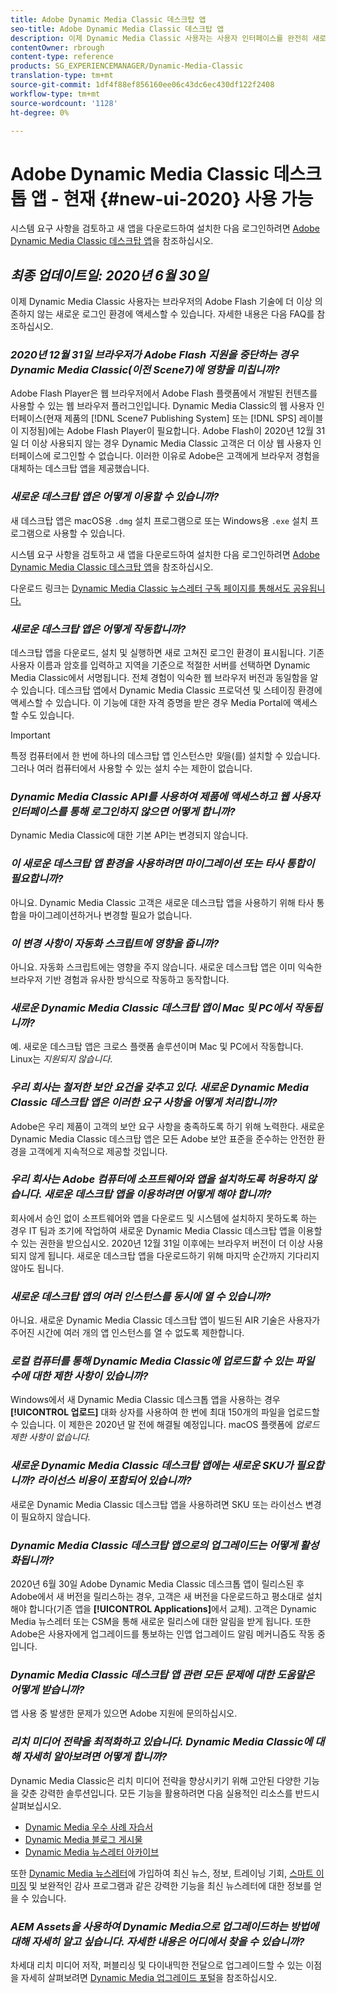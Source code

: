 ```yaml
---
title: Adobe Dynamic Media Classic 데스크탑 앱
seo-title: Adobe Dynamic Media Classic 데스크탑 앱
description: 이제 Dynamic Media Classic 사용자는 사용자 인터페이스를 완전히 새로 고칠 수 있습니다. 이 경험은 중요한 리소스의 링크가 있는 업데이트된 로그인을 제공하며 이 업데이트는 더 이상 브라우저의 Adobe Flash 기술에 의존하지 않습니다.
contentOwner: rbrough
content-type: reference
products: SG_EXPERIENCEMANAGER/Dynamic-Media-Classic
translation-type: tm+mt
source-git-commit: 1df4f88ef856160ee06c43dc6ec430df122f2408
workflow-type: tm+mt
source-wordcount: '1128'
ht-degree: 0%

---
```



# Adobe Dynamic Media Classic 데스크톱 앱 - 현재 {#new-ui-2020} 사용 가능

시스템 요구 사항을 검토하고 새 앱을 다운로드하여 설치한 다음 로그인하려면 [Adobe Dynamic Media Classic 데스크탑 앱](/help/dynamic-media-classic-desktop-app.md)을 참조하십시오.

## _최종 업데이트일: 2020년 6월 30일_

이제 Dynamic Media Classic 사용자는 브라우저의 Adobe Flash 기술에 더 이상 의존하지 않는 새로운 로그인 환경에 액세스할 수 있습니다. 자세한 내용은 다음 FAQ를 참조하십시오.

### **_2020년 12월 31일 브라우저가 Adobe Flash 지원을 중단하는 경우 Dynamic Media Classic(이전 Scene7)에 영향을 미칩니까?_**

Adobe Flash Player은 웹 브라우저에서 Adobe Flash 플랫폼에서 개발된 컨텐츠를 사용할 수 있는 웹 브라우저 플러그인입니다. Dynamic Media Classic의 웹 사용자 인터페이스(현재 제품의 [!DNL Scene7 Publishing System] 또는 [!DNL SPS] 레이블이 지정됨)에는 Adobe Flash Player이 필요합니다. Adobe Flash이 2020년 12월 31일 더 이상 사용되지 않는 경우 Dynamic Media Classic 고객은 더 이상 웹 사용자 인터페이스에 로그인할 수 없습니다. 이러한 이유로 Adobe은 고객에게 브라우저 경험을 대체하는 데스크탑 앱을 제공했습니다.

### **_새로운 데스크탑 앱은 어떻게 이용할 수 있습니까?_**

새 데스크탑 앱은 macOS용 `.dmg` 설치 프로그램으로 또는 Windows용 `.exe` 설치 프로그램으로 사용할 수 있습니다.

시스템 요구 사항을 검토하고 새 앱을 다운로드하여 설치한 다음 로그인하려면 [Adobe Dynamic Media Classic 데스크탑 앱](/help/dynamic-media-classic-desktop-app.md)을 참조하십시오.

다운로드 링크는 [Dynamic Media Classic 뉴스레터 구독 페이지를 통해서도 공유됩니다.](https://www.adobe.com/subscription/dynamic-media-newsletter.html)

### **_새로운 데스크탑 앱은 어떻게 작동합니까?_**

데스크탑 앱을 다운로드, 설치 및 실행하면 새로 고쳐진 로그인 환경이 표시됩니다. 기존 사용자 이름과 암호를 입력하고 지역을 기준으로 적절한 서버를 선택하면 Dynamic Media Classic에서 서명됩니다. 전체 경험이 익숙한 웹 브라우저 버전과 동일함을 알 수 있습니다. 데스크탑 앱에서 Dynamic Media Classic 프로덕션 및 스테이징 환경에 액세스할 수 있습니다. 이 기능에 대한 자격 증명을 받은 경우 Media Portal에 액세스할 수도 있습니다.

>[!IMPORTANT]
>
>특정 컴퓨터에서 한 번에 하나의 데스크탑 앱 인스턴스만 *및*&#x200B;을(를) 설치할 수 있습니다. 그러나 여러 컴퓨터에서 사용할 수 있는 설치 수는 제한이 없습니다.

### **_Dynamic Media Classic API를 사용하여 제품에 액세스하고 웹 사용자 인터페이스를 통해 로그인하지 않으면 어떻게 합니까?_**

Dynamic Media Classic에 대한 기본 API는 변경되지 않습니다.

### **_이 새로운 데스크탑 앱 환경을 사용하려면 마이그레이션 또는 타사 통합이 필요합니까?_**

아니요. Dynamic Media Classic 고객은 새로운 데스크탑 앱을 사용하기 위해 타사 통합을 마이그레이션하거나 변경할 필요가 없습니다.

### **_이 변경 사항이 자동화 스크립트에 영향을 줍니까?_**

아니요. 자동화 스크립트에는 영향을 주지 않습니다. 새로운 데스크탑 앱은 이미 익숙한 브라우저 기반 경험과 유사한 방식으로 작동하고 동작합니다.

### **_새로운 Dynamic Media Classic 데스크탑 앱이 Mac 및 PC에서 작동됩니까?_**

예. 새로운 데스크탑 앱은 크로스 플랫폼 솔루션이며 Mac 및 PC에서 작동합니다. Linux는 *지원되지 않습니다*.

### **_우리 회사는 철저한 보안 요건을 갖추고 있다. 새로운 Dynamic Media Classic 데스크탑 앱은 이러한 요구 사항을 어떻게 처리합니까?_**

Adobe은 우리 제품이 고객의 보안 요구 사항을 충족하도록 하기 위해 노력한다. 새로운 Dynamic Media Classic 데스크탑 앱은 모든 Adobe 보안 표준을 준수하는 안전한 환경을 고객에게 지속적으로 제공할 것입니다.

### **_우리 회사는 Adobe 컴퓨터에 소프트웨어와 앱을 설치하도록 허용하지 않습니다. 새로운 데스크탑 앱을 이용하려면 어떻게 해야 합니까?_**

회사에서 승인 없이 소프트웨어와 앱을 다운로드 및 시스템에 설치하지 못하도록 하는 경우 IT 팀과 조기에 작업하여 새로운 Dynamic Media Classic 데스크탑 앱을 이용할 수 있는 권한을 받으십시오. 2020년 12월 31일 이후에는 브라우저 버전이 더 이상 사용되지 않게 됩니다. 새로운 데스크탑 앱을 다운로드하기 위해 마지막 순간까지 기다리지 않아도 됩니다.

### **_새로운 데스크탑 앱의 여러 인스턴스를 동시에 열 수 있습니까?_**

아니요. 새로운 Dynamic Media Classic 데스크탑 앱이 빌드된 AIR 기술은 사용자가 주어진 시간에 여러 개의 앱 인스턴스를 열 수 없도록 제한합니다.

### **_로컬 컴퓨터를 통해 Dynamic Media Classic에 업로드할 수 있는 파일 수에 대한 제한 사항이 있습니까?_**

Windows에서 새 Dynamic Media Classic 데스크톱 앱을 사용하는 경우 **[!UICONTROL 업로드]** 대화 상자를 사용하여 한 번에 최대 150개의 파일을 업로드할 수 있습니다. 이 제한은 2020년 말 전에 해결될 예정입니다. macOS 플랫폼에 *업로드 제한 사항이 없습니다.*

### **_새로운 Dynamic Media Classic 데스크탑 앱에는 새로운 SKU가 필요합니까? 라이선스 비용이 포함되어 있습니까?_**

새로운 Dynamic Media Classic 데스크탑 앱을 사용하려면 SKU 또는 라이선스 변경이 필요하지 않습니다.

### **_Dynamic Media Classic 데스크탑 앱으로의 업그레이드는 어떻게 활성화됩니까?_**

2020년 6월 30일 Adobe Dynamic Media Classic 데스크톱 앱이 릴리스된 후 Adobe에서 새 버전을 릴리스하는 경우, 고객은 새 버전을 다운로드하고 평소대로 설치해야 합니다(기존 앱을 **[!UICONTROL Applications]**&#x200B;에서 교체). 고객은 Dynamic Media 뉴스레터 또는 CSM을 통해 새로운 릴리스에 대한 알림을 받게 됩니다. 또한 Adobe은 사용자에게 업그레이드를 통보하는 인앱 업그레이드 알림 메커니즘도 작동 중입니다.

### **_Dynamic Media Classic 데스크탑 앱 관련 모든 문제에 대한 도움말은 어떻게 받습니까?_**

앱 사용 중 발생한 문제가 있으면 Adobe 지원에 문의하십시오.

### **_리치 미디어 전략을 최적화하고 있습니다. Dynamic Media Classic에 대해 자세히 알아보려면 어떻게 합니까?_**

Dynamic Media Classic은 리치 미디어 전략을 향상시키기 위해 고안된 다양한 기능을 갖춘 강력한 솔루션입니다. 모든 기능을 활용하려면 다음 실용적인 리소스를 반드시 살펴보십시오.

* [Dynamic Media 우수 사례 자습서](https://docs.adobe.com/content/help/en/experience-manager-learn/dynamic-media-classic-tutorial/overview.html)
* [Dynamic Media 블로그 게시물](https://theblog.adobe.com/tag/dynamic-media/)
* [Dynamic Media 뉴스레터 아카이브](https://docs.adobe.com/content/help/en/dynamic-media-classic/using/dynamic-media-newsletter.html)

또한 [Dynamic Media 뉴스레터](https://www.adobe.com/subscription/dynamic-media-newsletter.html)에 가입하여 최신 뉴스, 정보, 트레이닝 기회, [스마트 이미징](https://helpx.adobe.com/experience-manager/6-3/assets/using/imaging-faq.html) 및 보완적인 감사 프로그램과 같은 강력한 기능을 최신 뉴스레터에 대한 정보를 얻을 수 있습니다.

### **_AEM Assets을 사용하여 Dynamic Media으로 업그레이드하는 방법에 대해 자세히 알고 싶습니다. 자세한 내용은 어디에서 찾을 수 있습니까?_**

차세대 리치 미디어 저작, 퍼블리싱 및 다이내믹한 전달으로 업그레이드할 수 있는 이점을 자세히 살펴보려면 [Dynamic Media 업그레이드 포털](http://exploreadobe.com/dynamic-media-upgrade/)을 참조하십시오.


<!-- SAVE - OLD LINK TO BEST PRACTICES GUIDE IN PDF https://www.adobe.com/content/dam/www/us/en/marketing/experience-manager-assets/dynamic-media/adobe-dynamic-media-classic-best-practices-guide.pdf -->

